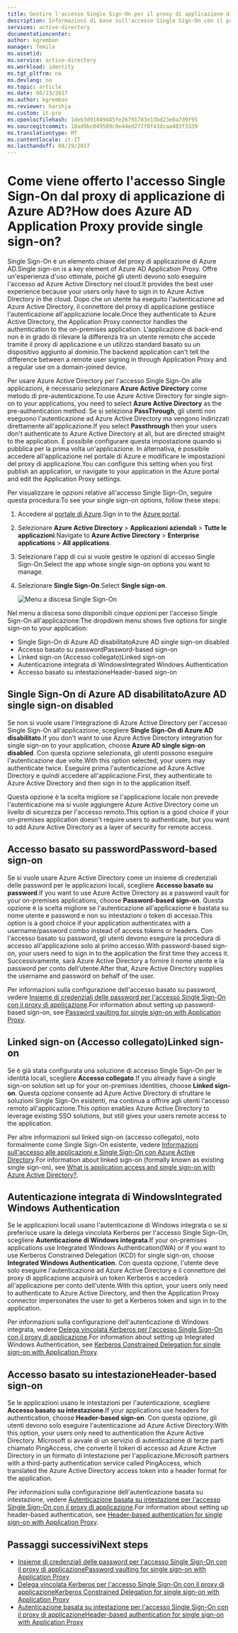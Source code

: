 ```yaml
---
title: Gestire l'accesso Single Sign-On per il proxy di applicazione di Azure AD | Microsoft Docs
description: Informazioni di base sull'accesso Single Sign-On con il proxy di applicazione
services: active-directory
documentationcenter: 
author: kgremban
manager: femila
ms.assetid: 
ms.service: active-directory
ms.workload: identity
ms.tgt_pltfrm: na
ms.devlang: na
ms.topic: article
ms.date: 08/23/2017
ms.author: kgremban
ms.reviewer: harshja
ms.custom: it-pro
ms.openlocfilehash: 1deb3d91049d45fe26791783e13bd23e0a7d9f95
ms.sourcegitcommit: 18ad9bc049589c8e44ed277f8f43dcaa483f3339
ms.translationtype: MT
ms.contentlocale: it-IT
ms.lasthandoff: 08/29/2017
---
```

# <a name="how-does-azure-ad-application-proxy-provide-single-sign-on"></a><span data-ttu-id="6d755-103">Come viene offerto l'accesso Single Sign-On dal proxy di applicazione di Azure AD?</span><span class="sxs-lookup"><span data-stu-id="6d755-103">How does Azure AD Application Proxy provide single sign-on?</span></span>

<span data-ttu-id="6d755-104">Single Sign-On è un elemento chiave del proxy di applicazione di Azure AD.</span><span class="sxs-lookup"><span data-stu-id="6d755-104">Single sign-on is a key element of Azure AD Application Proxy.</span></span>  <span data-ttu-id="6d755-105">Offre un'esperienza d'uso ottimale, poiché gli utenti devono solo eseguire l'accesso ad Azure Active Directory nel cloud.</span><span class="sxs-lookup"><span data-stu-id="6d755-105">It provides the best user experience because your users only have to sign in to Azure Active Directory in the cloud.</span></span> <span data-ttu-id="6d755-106">Dopo che un utente ha eseguito l'autenticazione ad Azure Active Directory, il connettore del proxy di applicazione gestisce l'autenticazione all'applicazione locale.</span><span class="sxs-lookup"><span data-stu-id="6d755-106">Once they authenticate to Azure Active Directory, the Application Proxy connector handles the authentication to the on-premises application.</span></span> <span data-ttu-id="6d755-107">L'applicazione di back-end non è in grado di rilevare la differenza tra un utente remoto che accede tramite il proxy di applicazione e un utilizzo standard basato su un dispositivo aggiunto al dominio.</span><span class="sxs-lookup"><span data-stu-id="6d755-107">The backend application can't tell the difference between a remote user signing in through Application Proxy and a regular use on a domain-joined device.</span></span> 

<span data-ttu-id="6d755-108">Per usare Azure Active Directory per l'accesso Single Sign-On alle applicazioni, è necessario selezionare **Azure Active Directory** come metodo di pre-autenticazione.</span><span class="sxs-lookup"><span data-stu-id="6d755-108">To use Azure Active Directory for single sign-on to your applications, you need to select **Azure Active Directory** as the pre-authentication method.</span></span> <span data-ttu-id="6d755-109">Se si seleziona **PassThrough**, gli utenti non eseguono l'autenticazione ad Azure Active Directory ma vengono indirizzati direttamente all'applicazione.</span><span class="sxs-lookup"><span data-stu-id="6d755-109">If you select **Passthrough** then your users don't authenticate to Azure Active Directory at all, but are directed straight to the application.</span></span> <span data-ttu-id="6d755-110">È possibile configurare questa impostazione quando si pubblica per la prima volta un'applicazione. In alternativa, è possibile accedere all'applicazione nel portale di Azure e modificare le impostazioni del proxy di applicazione.</span><span class="sxs-lookup"><span data-stu-id="6d755-110">You can configure this setting when you first publish an application, or navigate to your application in the Azure portal and edit the Application Proxy settings.</span></span> 

<span data-ttu-id="6d755-111">Per visualizzare le opzioni relative all'accesso Single Sign-On, seguire questa procedura:</span><span class="sxs-lookup"><span data-stu-id="6d755-111">To see your single sign-on options, follow these steps:</span></span>

1. <span data-ttu-id="6d755-112">Accedere al [portale di Azure](https://portal.azure.com).</span><span class="sxs-lookup"><span data-stu-id="6d755-112">Sign in to the [Azure portal](https://portal.azure.com).</span></span>
2. <span data-ttu-id="6d755-113">Selezionare **Azure Active Directory** > **Applicazioni aziendali** > **Tutte le applicazioni**.</span><span class="sxs-lookup"><span data-stu-id="6d755-113">Navigate to **Azure Active Directory** > **Enterprise applications** > **All applications**.</span></span>
3. <span data-ttu-id="6d755-114">Selezionare l'app di cui si vuole gestire le opzioni di accesso Single Sign-On.</span><span class="sxs-lookup"><span data-stu-id="6d755-114">Select the app whose single sign-on options you want to manage.</span></span>
4. <span data-ttu-id="6d755-115">Selezionare **Single Sign-On**.</span><span class="sxs-lookup"><span data-stu-id="6d755-115">Select **Single sign-on**.</span></span>

   ![Menu a discesa Single Sign-On](./media/application-proxy-sso-overview/single-sign-on-mode.png)

<span data-ttu-id="6d755-117">Nel menu a discesa sono disponibili cinque opzioni per l'accesso Single Sign-On all'applicazione:</span><span class="sxs-lookup"><span data-stu-id="6d755-117">The dropdown menu shows five options for single sign-on to your application:</span></span>

* <span data-ttu-id="6d755-118">Single Sign-On di Azure AD disabilitato</span><span class="sxs-lookup"><span data-stu-id="6d755-118">Azure AD single sign-on disabled</span></span>
* <span data-ttu-id="6d755-119">Accesso basato su password</span><span class="sxs-lookup"><span data-stu-id="6d755-119">Password-based sign-on</span></span>
* <span data-ttu-id="6d755-120">Linked sign-on (Accesso collegato)</span><span class="sxs-lookup"><span data-stu-id="6d755-120">Linked sign-on</span></span>
* <span data-ttu-id="6d755-121">Autenticazione integrata di Windows</span><span class="sxs-lookup"><span data-stu-id="6d755-121">Integrated Windows Authentication</span></span>
* <span data-ttu-id="6d755-122">Accesso basato su intestazione</span><span class="sxs-lookup"><span data-stu-id="6d755-122">Header-based sign-on</span></span>

## <a name="azure-ad-single-sign-on-disabled"></a><span data-ttu-id="6d755-123">Single Sign-On di Azure AD disabilitato</span><span class="sxs-lookup"><span data-stu-id="6d755-123">Azure AD single sign-on disabled</span></span>

<span data-ttu-id="6d755-124">Se non si vuole usare l'integrazione di Azure Active Directory per l'accesso Single Sign-On all'applicazione, scegliere **Single Sign-On di Azure AD disabilitato**.</span><span class="sxs-lookup"><span data-stu-id="6d755-124">If you don't want to use Azure Active Directory integration for single sign-on to your application, choose **Azure AD single sign-on disabled**.</span></span> <span data-ttu-id="6d755-125">Con questa opzione selezionata, gli utenti possono eseguire l'autenticazione due volte.</span><span class="sxs-lookup"><span data-stu-id="6d755-125">With this option selected, your users may authenticate twice.</span></span> <span data-ttu-id="6d755-126">Eseguire prima l'autenticazione ad Azure Active Directory e quindi accedere all'applicazione.</span><span class="sxs-lookup"><span data-stu-id="6d755-126">First, they authenticate to Azure Active Directory and then sign in to the application itself.</span></span> 

<span data-ttu-id="6d755-127">Questa opzione è la scelta migliore se l'applicazione locale non prevede l'autenticazione ma si vuole aggiungere Azure Active Directory come un livello di sicurezza per l'accesso remoto.</span><span class="sxs-lookup"><span data-stu-id="6d755-127">This option is a good choice if your on-premises application doesn't require users to authenticate, but you want to add Azure Active Directory as a layer of security for remote access.</span></span> 

## <a name="password-based-sign-on"></a><span data-ttu-id="6d755-128">Accesso basato su password</span><span class="sxs-lookup"><span data-stu-id="6d755-128">Password-based sign-on</span></span>

<span data-ttu-id="6d755-129">Se si vuole usare Azure Active Directory come un insieme di credenziali delle password per le applicazioni locali, scegliere **Accesso basato su password**.</span><span class="sxs-lookup"><span data-stu-id="6d755-129">If you want to use Azure Active Directory as a password vault for your on-premises applications, choose **Password-based sign-on**.</span></span> <span data-ttu-id="6d755-130">Questa opzione è la scelta migliore se l'autenticazione all'applicazione è bastata su nome utente e password e non su intestazioni o token di accesso.</span><span class="sxs-lookup"><span data-stu-id="6d755-130">This option is a good choice if your application authenticates with a username/password combo instead of access tokens or headers.</span></span> <span data-ttu-id="6d755-131">Con l'accesso basato su password, gli utenti devono eseguire la procedura di accesso all'applicazione solo al primo accesso.</span><span class="sxs-lookup"><span data-stu-id="6d755-131">With password-based sign-on, your users need to sign in to the application the first time they access it.</span></span> <span data-ttu-id="6d755-132">Successivamente, sarà Azure Active Directory a fornire il nome utente e la password per conto dell'utente.</span><span class="sxs-lookup"><span data-stu-id="6d755-132">After that, Azure Active Directory supplies the username and password on behalf of the user.</span></span> 

<span data-ttu-id="6d755-133">Per informazioni sulla configurazione dell'accesso basato su password, vedere [Insieme di credenziali delle password per l'accesso Single Sign-On con il proxy di applicazione](application-proxy-sso-azure-portal.md).</span><span class="sxs-lookup"><span data-stu-id="6d755-133">For information about setting up password-based sign-on, see [Password vaulting for single sign-on with Application Proxy](application-proxy-sso-azure-portal.md).</span></span>

## <a name="linked-sign-on"></a><span data-ttu-id="6d755-134">Linked sign-on (Accesso collegato)</span><span class="sxs-lookup"><span data-stu-id="6d755-134">Linked sign-on</span></span>

<span data-ttu-id="6d755-135">Se è già stata configurata una soluzione di accesso Single Sign-On per le identità locali, scegliere **Accesso collegato**.</span><span class="sxs-lookup"><span data-stu-id="6d755-135">If you already have a single sign-on solution set up for your on-premises identities, choose **Linked sign-on**.</span></span> <span data-ttu-id="6d755-136">Questa opzione consente ad Azure Active Directory di sfruttare le soluzioni Single Sign-On esistenti, ma continua a offrire agli utenti l'accesso remoto all'applicazione.</span><span class="sxs-lookup"><span data-stu-id="6d755-136">This option enables Azure Active Directory to leverage existing SSO solutions, but still gives your users remote access to the application.</span></span> 

<span data-ttu-id="6d755-137">Per altre informazioni sul linked sign-on (accesso collegato), noto formalmente come Single Sign-On esistente, vedere [Informazioni sull'accesso alle applicazioni e Single Sign-On con Azure Active Directory](active-directory-appssoaccess-whatis.md#how-does-single-sign-on-with-azure-active-directory-work).</span><span class="sxs-lookup"><span data-stu-id="6d755-137">For information about linked sign-on (formally known as existing single sign-on), see [What is application access and single sign-on with Azure Active Directory?](active-directory-appssoaccess-whatis.md#how-does-single-sign-on-with-azure-active-directory-work).</span></span>

## <a name="integrated-windows-authentication"></a><span data-ttu-id="6d755-138">Autenticazione integrata di Windows</span><span class="sxs-lookup"><span data-stu-id="6d755-138">Integrated Windows Authentication</span></span>

<span data-ttu-id="6d755-139">Se le applicazioni locali usano l'autenticazione di Windows integrata o se si preferisce usare la delega vincolata Kerberos per l'accesso Single Sign-On, scegliere **Autenticazione di Windows integrata**.</span><span class="sxs-lookup"><span data-stu-id="6d755-139">If your on-premises applications use Integrated Windows Authentication(IWA) or if you want to use Kerberos Constrained Delegation (KCD) for single sign-on, choose **Integrated Windows Authentication**.</span></span> <span data-ttu-id="6d755-140">Con questa opzione, l'utente deve solo eseguire l'autenticazione ad Azure Active Directory e il connettore del proxy di applicazione acquisirà un token Kerberos e accederà all'applicazione per conto dell'utente.</span><span class="sxs-lookup"><span data-stu-id="6d755-140">With this option, your users only need to authenticate to Azure Active Directory, and then the Application Proxy connector impersonates the user to get a Kerberos token and sign in to the application.</span></span> 

<span data-ttu-id="6d755-141">Per informazioni sulla configurazione dell'autenticazione di Windows integrata, vedere [Delega vincolata Kerberos per l'accesso Single Sign-On con il proxy di applicazione](active-directory-application-proxy-sso-using-kcd.md).</span><span class="sxs-lookup"><span data-stu-id="6d755-141">For information about setting up Integrated Windows Authentication, see [Kerberos Constrained Delegation for single sign-on with Application Proxy](active-directory-application-proxy-sso-using-kcd.md).</span></span>

## <a name="header-based-sign-on"></a><span data-ttu-id="6d755-142">Accesso basato su intestazione</span><span class="sxs-lookup"><span data-stu-id="6d755-142">Header-based sign-on</span></span> 

<span data-ttu-id="6d755-143">Se le applicazioni usano le intestazioni per l'autenticazione, scegliere **Accesso basato su intestazione**.</span><span class="sxs-lookup"><span data-stu-id="6d755-143">If your applications use headers for authentication, choose **Header-based sign-on**.</span></span> <span data-ttu-id="6d755-144">Con questa opzione, gli utenti devono solo eseguire l'autenticazione ad Azure Active Directory.</span><span class="sxs-lookup"><span data-stu-id="6d755-144">With this option, your users only need to authentication the Azure Active Directory.</span></span> <span data-ttu-id="6d755-145">Microsoft si avvale di un servizio di autenticazione di terze parti chiamato PingAccess, che converte il token di accesso ad Azure Active Directory in un formato di intestazione per l'applicazione.</span><span class="sxs-lookup"><span data-stu-id="6d755-145">Microsoft partners with a third-party authentication service called PingAccess, which translated the Azure Active Directory access token into a header format for the application.</span></span> 

<span data-ttu-id="6d755-146">Per informazioni sulla configurazione dell'autenticazione basata su intestazione, vedere [Autenticazione basata su intestazione per l'accesso Single Sign-On con il proxy di applicazione](application-proxy-ping-access.md).</span><span class="sxs-lookup"><span data-stu-id="6d755-146">For information about setting up header-based authentication, see [Header-based authentication for single sign-on with Application Proxy](application-proxy-ping-access.md).</span></span>

## <a name="next-steps"></a><span data-ttu-id="6d755-147">Passaggi successivi</span><span class="sxs-lookup"><span data-stu-id="6d755-147">Next steps</span></span>

- [<span data-ttu-id="6d755-148">Insieme di credenziali delle password per l'accesso Single Sign-On con il proxy di applicazione</span><span class="sxs-lookup"><span data-stu-id="6d755-148">Password vaulting for single sign-on with Application Proxy</span></span>](application-proxy-sso-azure-portal.md)
- [<span data-ttu-id="6d755-149">Delega vincolata Kerberos per l'accesso Single Sign-On con il proxy di applicazione</span><span class="sxs-lookup"><span data-stu-id="6d755-149">Kerberos Constrained Delegation for single sign-on with Application Proxy</span></span>](active-directory-application-proxy-sso-using-kcd.md)
- [<span data-ttu-id="6d755-150">Autenticazione basata su intestazione per l'accesso Single Sign-On con il proxy di applicazione</span><span class="sxs-lookup"><span data-stu-id="6d755-150">Header-based authentication for single sign-on with Application Proxy</span></span>](application-proxy-ping-access.md) 
